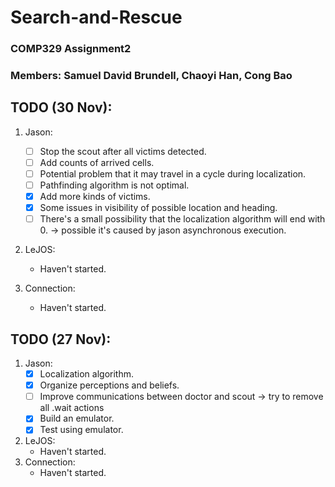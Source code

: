 # Search-and-Rescue
### COMP329 Assignment2

### Members: Samuel David Brundell, Chaoyi Han, Cong Bao

## TODO (30 Nov):
1. Jason:
    - [ ] Stop the scout after all victims detected.
    - [ ] Add counts of arrived cells.
    - [ ] Potential problem that it may travel in a cycle during localization.
    - [ ] Pathfinding algorithm is not optimal.
    - [X] Add more kinds of victims.
    - [X] Some issues in visibility of possible location and heading.
    - [ ] There's a small possibility that the localization algorithm will end with 0. -> possible it's caused by jason asynchronous execution.

2. LeJOS:
    - Haven't started.

3. Connection:
    - Haven't started.

## TODO (27 Nov):
1. Jason:
    - [X] Localization algorithm.
    - [X] Organize perceptions and beliefs.
    - [ ] Improve communications between doctor and scout -> try to remove all .wait actions
    - [X] Build an emulator.
    - [X] Test using emulator.
2. LeJOS:
    - Haven't started.
3. Connection:
    - Haven't started.